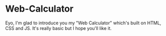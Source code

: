 # Web-Calculator
Eyo, I'm glad to introduce you my "Web Calculator" which's built on HTML, CSS and JS. It's really basic but I hope you'll like it.

